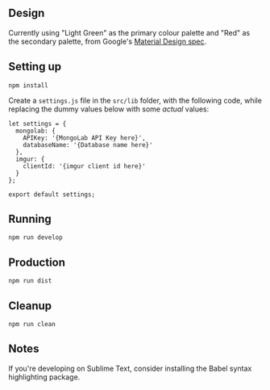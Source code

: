 ## Design

Currently using "Light Green" as the primary colour palette and "Red" as the secondary palette, from Google's [Material Design spec](http://www.google.com/design/spec/style/color.html#).

## Setting up

```shell
npm install
```

Create a `settings.js` file in the `src/lib` folder, with the following code, while replacing the dummy values below with some *actual* values:

```
let settings = {
  mongolab: {
    APIKey: '{MongoLab API Key here}',
    databaseName: '{Database name here}'
  },
  imgur: {
    clientId: '{imgur client id here}'
  }
};

export default settings;
```

## Running

```shell
npm run develop
```

## Production

```shell
npm run dist
```

## Cleanup

```shell
npm run clean
```

## Notes

If you're developing on Sublime Text, consider installing the Babel syntax highlighting package.